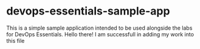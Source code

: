 # devops-essentials-sample-app

This is a simple sample application intended to be used alongside the labs for DevOps Essentials.
Hello there! I am successfull in adding my work into this file
